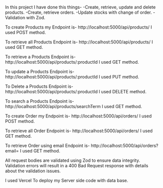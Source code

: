 In this project I have done this things-
-Create, retrieve, update and delete products.
-Create, retrieve orders.
-Update stocks with change of order.
-Validation with Zod.

To create Products my Endpoint is- http://localhost:5000/api/products/
I used POST method.

To retrieve all Products Endpoint is- http://localhost:5000/api/products/
I used GET method.

To retrieve a Products Endpoint is- http://localhost:5000/api/products/:productId
I used GET method.

To update a Products Endpoint is- http://localhost:5000/api/products/:productId
I used PUT method.

To Delete a Products Endpoint is- http://localhost:5000/api/products/:productId
I used DELETE method.

To search a Products Endpoint is- http://localhost:5000/api/products/searchTerm
I used GET method.

To create Order my Endpoint is- http://localhost:5000/api/orders/
I used POST method.

To retrieve all Order Endpoint is- http://localhost:5000/api/orders/
I used GET method.

To retrieve Order using email Endpoint is- http://localhost:5000/api/orders?email=
I used GET method.

All request bodies are validated using Zod to ensure data integrity. Validation errors will result in a 400 Bad Request response with details about the validation issues.

I used Vercel To deploy my Server side code with data base.
